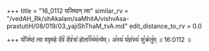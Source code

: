 +++
title = "16_0112 यजिष्ठन् त्वा"
similar_rv = "/vedAH_Rk/shAkalam/saMhitA/vishvAsa-prastutiH/08/019/03_yajiShThaM_tvA.md"
edit_distance_to_rv = 0.0

+++
य꣡जि꣢ष्ठं त्वा ववृमहे दे꣣वं꣡ दे꣢व꣣त्रा꣡ होता꣢꣯र꣣म꣡म꣢र्त्यम्। अ꣣स्य꣢ य꣣ज्ञ꣡स्य꣢ सु꣣क्र꣡तु꣢म् ॥ 16:0112 ॥

<div class="js_include " url="/vedAH_Rk/shAkalam/saMhitA/vishvAsa-prastutiH/08/019/03_yajiShThaM_tvA.md"  newLevelForH1="2" title="विश्वास-शाकल-प्रस्तुतिः"  > </div>